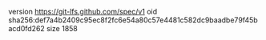 version https://git-lfs.github.com/spec/v1
oid sha256:def7a4b2409c95ec8f2fc6e54a80c57e4481c582dc9baadbe79f45bacd0fd262
size 1858

